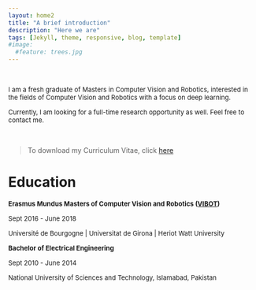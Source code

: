 ```yaml
---
layout: home2
title: "A brief introduction" 
description: "Here we are"
tags: [Jekyll, theme, responsive, blog, template]
#image:
  #feature: trees.jpg
---
```


<br />
<p><font size="2">I am a fresh graduate of Masters in Computer Vision and Robotics, interested in the fields of Computer Vision and Robotics with a focus on deep learning. 
  
Currently, I am looking for a full-time research opportunity as well. Feel free to contact me.</font></p>
<br />

  <blockquote>
  <p>To download my Curriculum Vitae, click <a href="https://heriotwatt-my.sharepoint.com/:b:/g/personal/ok19_hw_ac_uk/EWJKt-RNpl9MmO4zUWuQh44BL0YA509_t6Bqxua8DAj3zw?e=5L9Z7j">here</a > </p>    
</blockquote>

<h1>Education</h1>
<p><b><font size="2.5">Erasmus Mundus Masters of Computer Vision and Robotics (<a href="https://www.vibot.org/" target="_blank">VIBOT</a>)</font></b></p>
<p><font size="2">Sept 2016 - June 2018</font></p>
<p><font size="2">Université de Bourgogne | Universitat de Girona | Heriot Watt University</font></p>  
<p></p>  
<p><font size="2.5"><b>Bachelor of Electrical Engineering</b></font></p>
<p><font size="2">Sept 2010 - June 2014</font></p>
<p><font size="2">National University of Sciences and Technology, Islamabad, Pakistan</font></p>   
  

